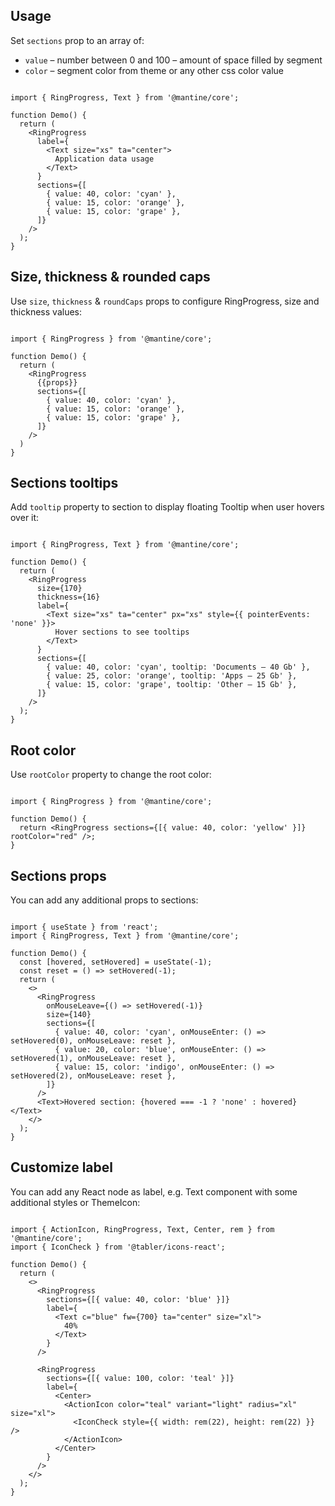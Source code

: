 ## Usage

Set `sections` prop to an array of:

-   `value` – number between 0 and 100 – amount of space filled by segment
-   `color` – segment color from theme or any other css color value

```

import { RingProgress, Text } from '@mantine/core';

function Demo() {
  return (
    <RingProgress
      label={
        <Text size="xs" ta="center">
          Application data usage
        </Text>
      }
      sections={[
        { value: 40, color: 'cyan' },
        { value: 15, color: 'orange' },
        { value: 15, color: 'grape' },
      ]}
    />
  );
}
```

## Size, thickness & rounded caps

Use `size`, `thickness` & `roundCaps` props to configure RingProgress, size and thickness values:

```

import { RingProgress } from '@mantine/core';

function Demo() {
  return (
    <RingProgress
      {{props}}
      sections={[
        { value: 40, color: 'cyan' },
        { value: 15, color: 'orange' },
        { value: 15, color: 'grape' },
      ]}
    />
  )
}
```

## Sections tooltips

Add `tooltip` property to section to display floating Tooltip when user hovers over it:

```

import { RingProgress, Text } from '@mantine/core';

function Demo() {
  return (
    <RingProgress
      size={170}
      thickness={16}
      label={
        <Text size="xs" ta="center" px="xs" style={{ pointerEvents: 'none' }}>
          Hover sections to see tooltips
        </Text>
      }
      sections={[
        { value: 40, color: 'cyan', tooltip: 'Documents – 40 Gb' },
        { value: 25, color: 'orange', tooltip: 'Apps – 25 Gb' },
        { value: 15, color: 'grape', tooltip: 'Other – 15 Gb' },
      ]}
    />
  );
}
```

## Root color

Use `rootColor` property to change the root color:

```

import { RingProgress } from '@mantine/core';

function Demo() {
  return <RingProgress sections={[{ value: 40, color: 'yellow' }]} rootColor="red" />;
}
```

## Sections props

You can add any additional props to sections:

```

import { useState } from 'react';
import { RingProgress, Text } from '@mantine/core';

function Demo() {
  const [hovered, setHovered] = useState(-1);
  const reset = () => setHovered(-1);
  return (
    <>
      <RingProgress
        onMouseLeave={() => setHovered(-1)}
        size={140}
        sections={[
          { value: 40, color: 'cyan', onMouseEnter: () => setHovered(0), onMouseLeave: reset },
          { value: 20, color: 'blue', onMouseEnter: () => setHovered(1), onMouseLeave: reset },
          { value: 15, color: 'indigo', onMouseEnter: () => setHovered(2), onMouseLeave: reset },
        ]}
      />
      <Text>Hovered section: {hovered === -1 ? 'none' : hovered}</Text>
    </>
  );
}
```

## Customize label

You can add any React node as label, e.g. Text component with some additional styles or ThemeIcon:

```

import { ActionIcon, RingProgress, Text, Center, rem } from '@mantine/core';
import { IconCheck } from '@tabler/icons-react';

function Demo() {
  return (
    <>
      <RingProgress
        sections={[{ value: 40, color: 'blue' }]}
        label={
          <Text c="blue" fw={700} ta="center" size="xl">
            40%
          </Text>
        }
      />

      <RingProgress
        sections={[{ value: 100, color: 'teal' }]}
        label={
          <Center>
            <ActionIcon color="teal" variant="light" radius="xl" size="xl">
              <IconCheck style={{ width: rem(22), height: rem(22) }} />
            </ActionIcon>
          </Center>
        }
      />
    </>
  );
}
```